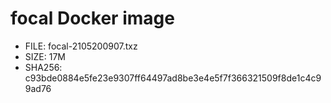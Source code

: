 # focal Docker image

* FILE: focal-2105200907.txz
* SIZE: 17M
* SHA256: c93bde0884e5fe23e9307ff64497ad8be3e4e5f7f366321509f8de1c4c99ad76
